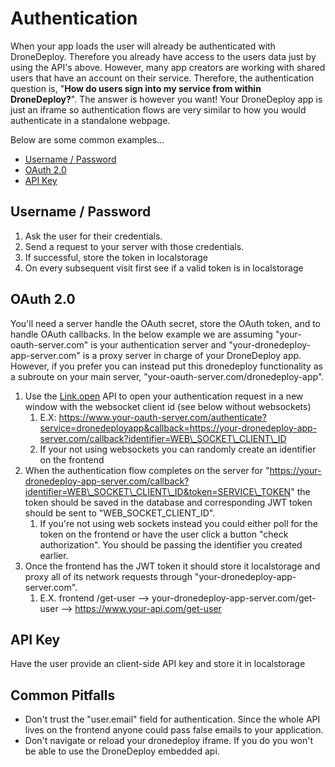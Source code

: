# Authentication

When your app loads the user will already be authenticated with DroneDeploy. Therefore you already have access to the users data just by using the API's above. However, many app creators are working with shared users that have an account on their service. Therefore, the authentication question is, "**How do users sign into my service from within DroneDeploy?**". The answer is however you want! Your DroneDeploy app is just an iframe so authentication flows are very similar to how you would authenticate in a standalone webpage.

Below are some common examples...

* [Username / Password](#username--password)
* [OAuth 2.0](#oauth-20)
* [API Key](#api-key)

## Username / Password

1. Ask the user for their credentials.
2. Send a request to your server with those credentials.
3. If successful, store the token in localstorage
4. On every subsequent visit first see if a valid token is in localstorage

## OAuth 2.0

You'll need a server handle the OAuth secret, store the OAuth token, and to handle OAuth callbacks. In the below example we are assuming "your-oauth-server.com" is your authentication server and "your-dronedeploy-app-server.com" is a proxy server in charge of your DroneDeploy app. However, if you prefer you can instead put this dronedeploy functionality as a subroute on your main server, "your-oauth-server.com/dronedeploy-app".

1. Use the [Link.open](/link/example-link.open.md) API to open your authentication request in a new window with the websocket client id \(see below without websockets\)
   1. E.X: https://www.your-oauth-server.com/authenticate?service=dronedeployapp&callback=https://your-dronedeploy-app-server.com/callback?identifier=WEB\_SOCKET\_CLIENT\_ID
   2. If your not using websockets you can randomly create an identifier on the frontend
2. When the authentication flow completes on the server for "https://your-dronedeploy-app-server.com/callback?identifier=WEB\_SOCKET\_CLIENT\_ID&token=SERVICE\_TOKEN"  the token should be saved in the database and corresponding JWT token should be sent to "WEB\_SOCKET\_CLIENT\_ID".
   1. If you're not using web sockets instead you could either poll for the token on the frontend or have the user click a button "check authorization". You should be passing the identifier you created earlier.
3. Once the frontend has the JWT token it should store it localstorage and proxy all of its network requests through "your-dronedeploy-app-server.com".
   1. E.X. frontend /get-user --&gt; your-dronedeploy-app-server.com/get-user --&gt; https://www.your-api.com/get-user

## API Key

Have the user provide an client-side API key and store it in localstorage

## Common Pitfalls

* Don't trust the "user.email" field for authentication. Since the whole API lives on the frontend anyone could pass false emails to your application.
* Don't navigate or reload your dronedeploy iframe. If you do you won't be able to use the DroneDeploy embedded api.



